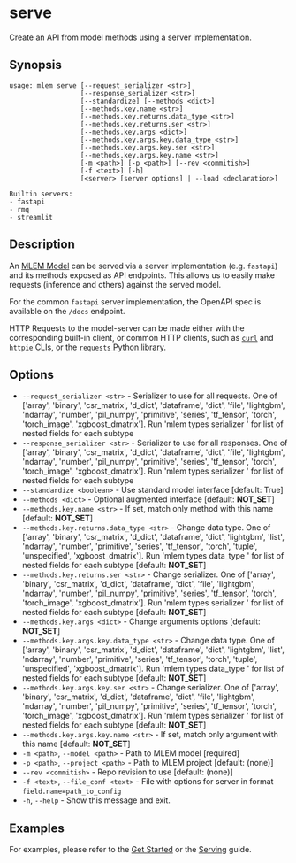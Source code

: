 # serve

Create an API from model methods using a server implementation.

## Synopsis

```usage
usage: mlem serve [--request_serializer <str>]
                  [--response_serializer <str>]
                  [--standardize] [--methods <dict>]
                  [--methods.key.name <str>]
                  [--methods.key.returns.data_type <str>]
                  [--methods.key.returns.ser <str>]
                  [--methods.key.args <dict>]
                  [--methods.key.args.key.data_type <str>]
                  [--methods.key.args.key.ser <str>]
                  [--methods.key.args.key.name <str>]
                  [-m <path>] [-p <path>] [--rev <commitish>]
                  [-f <text>] [-h]
                  [<server> [server options] | --load <declaration>]

Builtin servers:
- fastapi
- rmq
- streamlit
```

## Description

An [MLEM Model](/doc/user-guide/basic-concepts#model) can be served via a server
implementation (e.g. `fastapi`) and its methods exposed as API endpoints. This
allows us to easily make requests (inference and others) against the served
model.

For the common `fastapi` server implementation, the OpenAPI spec is available on
the `/docs` endpoint.

HTTP Requests to the model-server can be made either with the corresponding
built-in client, or common HTTP clients, such as [`curl`](https://curl.se/) and
[`httpie`](https://httpie.io/) CLIs, or the
[`requests` Python library](https://requests.readthedocs.io).

## Options

- `--request_serializer <str>` - Serializer to use for all requests. One of
  ['array', 'binary', 'csr_matrix', 'd_dict', 'dataframe', 'dict', 'file',
  'lightgbm', 'ndarray', 'number', 'pil_numpy', 'primitive', 'series',
  'tf_tensor', 'torch', 'torch_image', 'xgboost_dmatrix']. Run 'mlem types
  serializer <subtype>' for list of nested fields for each subtype
- `--response_serializer <str>` - Serializer to use for all responses. One of
  ['array', 'binary', 'csr_matrix', 'd_dict', 'dataframe', 'dict', 'file',
  'lightgbm', 'ndarray', 'number', 'pil_numpy', 'primitive', 'series',
  'tf_tensor', 'torch', 'torch_image', 'xgboost_dmatrix']. Run 'mlem types
  serializer <subtype>' for list of nested fields for each subtype
- `--standardize <boolean>` - Use standard model interface [default: True]
- `--methods <dict>` - Optional augmented interface [default: __NOT_SET__]
- `--methods.key.name <str>` - If set, match only method with this name
  [default: __NOT_SET__]
- `--methods.key.returns.data_type <str>` - Change data type. One of ['array',
  'binary', 'csr_matrix', 'd_dict', 'dataframe', 'dict', 'lightgbm', 'list',
  'ndarray', 'number', 'primitive', 'series', 'tf_tensor', 'torch', 'tuple',
  'unspecified', 'xgboost_dmatrix']. Run 'mlem types data_type <subtype>' for
  list of nested fields for each subtype [default: __NOT_SET__]
- `--methods.key.returns.ser <str>` - Change serializer. One of ['array',
  'binary', 'csr_matrix', 'd_dict', 'dataframe', 'dict', 'file', 'lightgbm',
  'ndarray', 'number', 'pil_numpy', 'primitive', 'series', 'tf_tensor', 'torch',
  'torch_image', 'xgboost_dmatrix']. Run 'mlem types serializer <subtype>' for
  list of nested fields for each subtype [default: __NOT_SET__]
- `--methods.key.args <dict>` - Change arguments options [default: __NOT_SET__]
- `--methods.key.args.key.data_type <str>` - Change data type. One of ['array',
  'binary', 'csr_matrix', 'd_dict', 'dataframe', 'dict', 'lightgbm', 'list',
  'ndarray', 'number', 'primitive', 'series', 'tf_tensor', 'torch', 'tuple',
  'unspecified', 'xgboost_dmatrix']. Run 'mlem types data_type <subtype>' for
  list of nested fields for each subtype [default: __NOT_SET__]
- `--methods.key.args.key.ser <str>` - Change serializer. One of ['array',
  'binary', 'csr_matrix', 'd_dict', 'dataframe', 'dict', 'file', 'lightgbm',
  'ndarray', 'number', 'pil_numpy', 'primitive', 'series', 'tf_tensor', 'torch',
  'torch_image', 'xgboost_dmatrix']. Run 'mlem types serializer <subtype>' for
  list of nested fields for each subtype [default: __NOT_SET__]
- `--methods.key.args.key.name <str>` - If set, match only argument with this
  name [default: __NOT_SET__]
- `-m <path>`, `--model <path>` - Path to MLEM model [required]
- `-p <path>`, `--project <path>` - Path to MLEM project [default: (none)]
- `--rev <commitish>` - Repo revision to use [default: (none)]
- `-f <text>`, `--file_conf <text>` - File with options for server in format
  `field.name=path_to_config`
- `-h`, `--help` - Show this message and exit.

## Examples

For examples, please refer to the [Get Started](/doc/get-started) or the
[Serving](/doc/user-guide/serving) guide.
